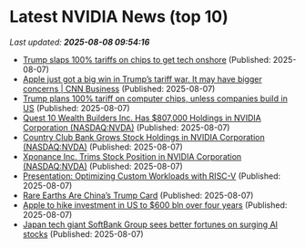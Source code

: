 # Latest NVIDIA News (top 10)
_Last updated: **2025-08-08 09:54:16**_

- [Trump slaps 100% tariffs on chips to get tech onshore](https://www.computerweekly.com/news/366628713/Trump-slaps-100-tariffs-on-chips-to-get-tech-onshore) (Published: 2025-08-07)
- [Apple just got a big win in Trump’s tariff war. It may have bigger concerns | CNN Business](https://www.cnn.com/2025/08/07/tech/trump-india-tariffs-apple-iphone-ai) (Published: 2025-08-07)
- [Trump plans 100% tariff on computer chips, unless companies build in US](https://www.wishtv.com/news/business/trump-plans-100-tariff-on-computer-chips-unless-companies-build-in-us/) (Published: 2025-08-07)
- [Quest 10 Wealth Builders Inc. Has $807,000 Holdings in NVIDIA Corporation (NASDAQ:NVDA)](https://www.etfdailynews.com/2025/08/07/quest-10-wealth-builders-inc-has-807000-holdings-in-nvidia-corporation-nasdaqnvda/) (Published: 2025-08-07)
- [Country Club Bank Grows Stock Holdings in NVIDIA Corporation (NASDAQ:NVDA)](https://www.etfdailynews.com/2025/08/07/country-club-bank-grows-stock-holdings-in-nvidia-corporation-nasdaqnvda/) (Published: 2025-08-07)
- [Xponance Inc. Trims Stock Position in NVIDIA Corporation (NASDAQ:NVDA)](https://www.etfdailynews.com/2025/08/07/xponance-inc-trims-stock-position-in-nvidia-corporation-nasdaqnvda/) (Published: 2025-08-07)
- [Presentation: Optimizing Custom Workloads with RISC-V](https://www.infoq.com/presentations/risk-v-workloads/) (Published: 2025-08-07)
- [Rare Earths Are China’s Trump Card](https://www.project-syndicate.org/commentary/china-rare-earths-trump-card-in-trumps-trade-war-by-angela-huyue-zhang-2025-08) (Published: 2025-08-07)
- [Apple to hike investment in US to $600 bln over four years](https://www.hurriyetdailynews.com/apple-to-hike-investment-in-us-to-600-bln-over-four-years-212273) (Published: 2025-08-07)
- [Japan tech giant SoftBank Group sees better fortunes on surging AI stocks](https://financialpost.com/pmn/japan-tech-giant-softbank-group-sees-better-fortunes-on-surging-ai-stocks) (Published: 2025-08-07)

